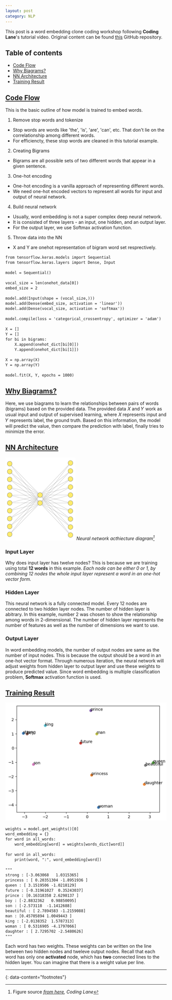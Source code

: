 ```yaml
---
layout: post
category: NLP
---
```


This post is a word embedding clone coding workshop following **Coding Lane**'s tutorial video. 
Original content can be found [this](https://github.com/Coding-Lane/Training-Word-Embeddings---Scratch) GitHub repository.

## Table of contents
- [Code Flow](#code-flow)
- [Why Biagrams?](#why-biagrams?)
- [NN Architecture](#nn-architecture)
- [Training Result](##training-result)

## [Code Flow](#code-flow)

This is the basic outline of how model is trained to embed words.

1. Remove stop words and tokenize
  - Stop words are words like 'the', 'is', 'are', 'can', etc. That don't lie on the correlationship among different words.
  - For efficiencty, these stop words are cleaned in this tutorial example.

2. Creating Bigrams
  - Bigrams are all possible sets of two different words that appear in a given sentence.

3. One-hot encoding
  - One-hot encoding is a vanilla approach of representing different words.
  - We need one-hot encoded vectors to represent all words for input and output of neural network.

4. Build neural network
  - Usually, word embedding is not a super complex deep neural network.
  - It is consisted of three layers - an input, one hidden, and an output layer.
  - For the output layer, we use Softmax activation function.

5. Throw data into the NN
  - X and Y are onehot representation of bigram word set resprectively.

  ```
  from tensorflow.keras.models import Sequential
  from tensorflow.keras.layers import Dense, Input
  
  model = Sequential()
  
  vocal_size = len(onehot_data[0])
  embed_size = 2
  
  model.add(Input(shape = (vocal_size,)))
  model.add(Dense(embed_size, activation = 'linear'))
  model.add(Dense(vocal_size, activation = 'softmax'))
  
  model.compile(loss = 'categorical_crossentropy', optimizer = 'adam')

  X = []
  Y = []
  for bi in bigrams:
      X.append(onehot_dict[bi[0]])
      Y.append(onehot_dict[bi[1]])
  
  X = np.array(X)
  Y = np.array(Y)
  
  model.fit(X, Y, epochs = 1000)
  ```

## [Why Biagrams?](#why-biagrams?)

Here, we use biagrams to learn the relationships between pairs of words (bigrams) based on the provided data. The provided data 𝑋 and 𝑌 work as usual input and output of supervised learning, where 𝑋 represents input and 𝑌 represents label, the ground truth. Based on this information, the model will predict the value, then compare the prediction with label, finally tries to minimize the error.

## [NN Architecture](#nn-architecture)

![nn-architecture](https://github.com/Coding-Lane/Training-Word-Embeddings---Scratch/blob/main/nn-2.png?raw=true)
*Neural network acthiecture diagram[^1]*

### Input Layer

Why does input layer has twelve nodes? This is because we are training using total **12 words** in this example. *Each node can be either 0 or 1, by combining 12 nodes the whole input layer represent a word in an one-hot vector form.* 

### Hidden Layer

This neural network is a fully connected model. Every 12 nodes are connected to two hidden layer nodes. The number of hidden layer is abitrary. In this example, number 2 was chosen to show the relationship among words in 2-dimensional. The number of hidden layer represents the number of features as well as the number of dimensions we want to use.

### Output Layer

In word embedding models, the number of output nodes are same as the number of input nodes. This is because the output should be a word in an one-hot vector format. Through numerous iteration, the neural network will adjust weights from hidden layer to output layer and use these weights to produce predicted value. Since word embedding is multiple classification problem, **Softmax** activation function is used.

## [Training Result](##training-result)

![training-result](https://raw.githubusercontent.com/nik-pitts/machinelearning601/master/_images/2024-07-14-word-embedding-result.png)

```
weights = model.get_weights()[0]
word_embedding = {}
for word in all_words:
    word_embedding[word] = weights[words_dict[word]]

for word in all_words:
    print(word, ":", word_embedding[word])

"""
strong : [-3.063068   1.0315365]
princess : [ 0.20351304 -1.8951936 ]
queen : [ 3.1519506 -1.0218129]
future : [-0.31961027  0.35243037]
prince : [0.16318358 2.6298137 ]
boy : [-2.8832362   0.98850095]
son : [-2.573118  -1.1412688]
beautiful : [ 2.7894583 -1.2159088]
man : [0.45705894 1.0049443 ]
king : [-2.0138352  1.5787313]
woman : [ 0.5316905 -4.1797066]
daughter : [ 2.7295702 -2.5480626]
"""
```

Each word has two weights. These weights can be written on the line between two hidden nodes and tweleve output nodes. Recall that each word has only one **activated** node, which has **two** connected lines to the hidden layer. You can imagine that there is a weight value per line.

---
{: data-content="footnotes"}

[^1]: Figure source *[from here](https://github.com/Coding-Lane/Training-Word-Embeddings---Scratch), Coding Lane*

